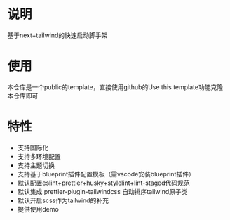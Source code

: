 # 说明
基于next+tailwind的快速启动脚手架

# 使用
本仓库是一个public的template，直接使用github的Use this template功能克隆本仓库即可

# 特性
* 支持国际化
* 支持多环境配置
* 支持主题切换
* 支持基于blueprint插件配置模板（需vscode安装blueprint插件）
* 默认配置eslint+prettier+husky+stylelint+lint-staged代码规范
* 默认集成 prettier-plugin-tailwindcss 自动排序tailwind原子类
* 默认开启scss作为tailwind的补充
* 提供使用demo
